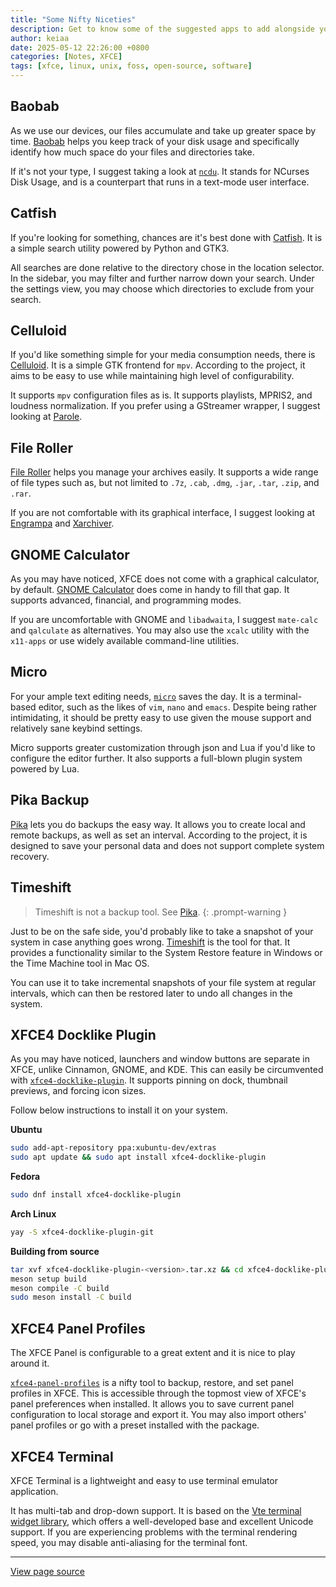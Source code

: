 ```yaml
---
title: "Some Nifty Niceties"
description: Get to know some of the suggested apps to add alongside your Linux desktop.
author: keiaa
date: 2025-05-12 22:26:00 +0800
categories: [Notes, XFCE]
tags: [xfce, linux, unix, foss, open-source, software]
---
```


## Baobab

As we use our devices, our files accumulate and take up greater space by time. [Baobab](https://apps.gnome.org/Baobab/) helps you keep track of your disk usage and specifically identify how much space do your files and directories take.

If it's not your type, I suggest taking a look at [`ncdu`](https://dev.yorhel.nl/ncdu). It stands for NCurses Disk Usage, and is a counterpart that runs in a text-mode user interface.

## Catfish

If you're looking for something, chances are it's best done with [Catfish](https://docs.xfce.org/apps/catfish/start). It is a simple search utility powered by Python and GTK3.

All searches are done relative to the directory chose in the location selector. In the sidebar, you may filter and further narrow down your search. Under the settings view, you may choose which directories to exclude from your search.

## Celluloid

If you'd like something simple for your media consumption needs, there is [Celluloid](https://celluloid-player.github.io). It is a simple GTK frontend for `mpv`. According to the project, it aims to be easy to use while maintaining high level of configurability.

It supports `mpv` configuration files as is. It supports playlists, MPRIS2, and loudness normalization. If you prefer using a GStreamer wrapper, I suggest looking at [Parole](https://docs.xfce.org/apps/parole/introduction).

## File Roller

[File Roller](https://gitlab.gnome.org/GNOME/file-roller) helps you manage your archives easily. It supports a wide range of file types such as, but not limited to `.7z`, `.cab`, `.dmg`, `.jar`, `.tar`, `.zip`, and `.rar`.

If you are not comfortable with its graphical interface, I suggest looking at [Engrampa](https://wiki.mate-desktop.org/mate-desktop/applications/engrampa/) and [Xarchiver](https://github.com/ib/xarchiver).

## GNOME Calculator

As you may have noticed, XFCE does not come with a graphical calculator, by default. [GNOME Calculator](https://apps.gnome.org/Calculator/) does come in handy to fill that gap. It supports advanced, financial, and programming modes. 

If you are uncomfortable with GNOME and `libadwaita`, I suggest `mate-calc` and `qalculate` as alternatives. You may also use the `xcalc` utility with the `x11-apps` or use widely available command-line utilities.

## Micro

For your ample text editing needs, [`micro`](https://micro-editor.github.io) saves the day. It is a terminal-based editor, such as the likes of `vim`, `nano` and `emacs`. Despite being rather intimidating, it should be pretty easy to use given the mouse support and relatively sane keybind settings.

Micro supports greater customization through json and Lua if you'd like to configure the editor further. It also supports a full-blown plugin system powered by Lua.

## Pika Backup

[Pika](https://apps.gnome.org/PikaBackup/) lets you do backups the easy way. It allows you to create local and remote backups, as well as set an interval. According to the project, it is designed to save your personal data and does not support complete system recovery.

## Timeshift

> Timeshift is not a backup tool. See [Pika](#pika-backup).
{: .prompt-warning }

Just to be on the safe side, you'd probably like to take a snapshot of your system in case anything goes wrong. [Timeshift](https://github.com/linuxmint/timeshift) is the tool for that. It provides a functionality similar to the System Restore feature in Windows or the Time Machine tool in Mac OS.

You can use it to take incremental snapshots of your file system at regular intervals, which can then be restored later to undo all changes in the system.

## XFCE4 Docklike Plugin

As you may have noticed, launchers and window buttons are separate in XFCE, unlike Cinnamon, GNOME, and KDE. This can easily be circumvented with [`xfce4-docklike-plugin`](https://docs.xfce.org/panel-plugins/xfce4-docklike-plugin/start). It supports pinning on dock, thumbnail previews, and forcing icon sizes.

Follow below instructions to install it on your system.

**Ubuntu**

```bash
sudo add-apt-repository ppa:xubuntu-dev/extras
sudo apt update && sudo apt install xfce4-docklike-plugin
```

**Fedora**

```bash
sudo dnf install xfce4-docklike-plugin
```

**Arch Linux**

```bash
yay -S xfce4-docklike-plugin-git
```

**Building from source**

```bash
tar xvf xfce4-docklike-plugin-<version>.tar.xz && cd xfce4-docklike-plugin-<version>
meson setup build 
meson compile -C build 
sudo meson install -C build
```

## XFCE4 Panel Profiles

The XFCE Panel is configurable to a great extent and it is nice to play around it.

[`xfce4-panel-profiles`](https://docs.xfce.org/apps/xfce4-panel-profiles/start) is a nifty tool to backup, restore, and set panel profiles in XFCE. This is accessible through the topmost view of XFCE's panel preferences when installed. It allows you to save current panel configuration to local storage and export it. You may also import others' panel profiles or go with a preset installed with the package.

## XFCE4 Terminal

XFCE Terminal is a lightweight and easy to use terminal emulator application.

It has multi-tab and drop-down support. It is based on the [Vte terminal widget library](https://gitlab.gnome.org/GNOME/vte/), which offers a well-developed base and excellent Unicode support. If you are experiencing problems with the terminal rendering speed, you may disable anti-aliasing for the terminal font.

---

[View page source](https://github.com/nozomi-75/xfce-notes/blob/main/_posts/2025-05-12-some-nifty-niceties.markdown)
